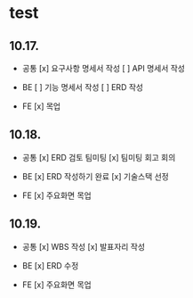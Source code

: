 # test 
## 10.17.
- 공통
[x] 요구사항 명세서 작성
[ ] API 명세서 작성

- BE
[ ] 기능 명세서 작성
[ ] ERD 작성

- FE
[x] 목업

## 10.18.
- 공통
[x] ERD 검토 팀미팅
[x] 팀미팅 회고 회의

- BE
[x] ERD 작성하기 완료
[x] 기술스택 선정

- FE
[x] 주요화면 목업

## 10.19.
- 공통
[x] WBS 작성
[x] 발표자리 작성

- BE
[x] ERD 수정

- FE
[x] 주요화면 목업
